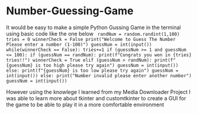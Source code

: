 # Number-Guessing-Game
It would be easy to make a simple Python Gussing Game in the terminal using basic code like the one below
``
randNum = random.randint(1,100)
    tries = 0
    winnerCheck = False
    print("Welcome to Guess The Number Please enter a number (1-100)")
    guessNum = int(input())
    while(winnerCheck == False):
        tries+=1
        if (guessNum >= 1 and guessNum <= 100):
            if (guessNum == randNum):
                print(f"Congrats you won in {tries} tries!!")
                winnerCheck = True
            elif (guessNum > randNum):
                print(f"{guessNum} is too high please try again")
                guessNum = int(input())
            else:
                print(f"{guessNum} is too low please try again")
                guessNum = int(input())
        else:
            print("Number invalid please enter another number")
            guessNum = int(input())``

However using the knowlege I learned from my Media Downloader Project I was able to learn more about tkinter and customtkinter to create a GUI for the game to be able to play it in a more comfortable environment
